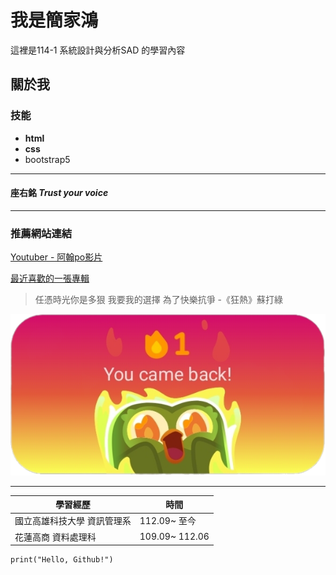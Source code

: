 # 我是簡家鴻
這裡是114-1 系統設計與分析SAD 的學習內容
## 關於我

### 技能
* __html__
* __css__
* bootstrap5
---
#### 座右銘 *Trust your voice*
---

### 推薦網站連結
[Youtuber - 阿翰po影片](https://www.youtube.com/@hanhanpovideo)

[最近喜歡的一張專輯](https://open.spotify.com/album/1Q0kTJx8DrQd8RJW9L7eIN?si=P9fGpQTBSE-Mm2qUhGvbJg)
>任憑時光你是多狠 我要我的選擇 為了快樂抗爭 -《狂熱》蘇打綠

![重新用doulingo的第一天](assets/duolingo.png)

---

|  學習經歷   | 時間  |
|  ----  | ----  |
| 國立高雄科技大學 資訊管理系 | 112.09~ 至今 |
| 花蓮高商 資料處理科 | 109.09~ 112.06 |

```
print("Hello, Github!")
```

